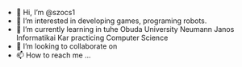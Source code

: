- 👋 Hi, I’m @szocs1
- 👀 I’m interested in developing games, programing robots.
- 🌱 I’m currently learning in tuhe Obuda University Neumann Janos Informatikai Kar practicing Computer Science
- 💞️ I’m looking to collaborate on 
- 📫 How to reach me ...

<!---
szocs1/szocs1 is a ✨ special ✨ repository because its `README.md` (this file) appears on your GitHub profile.
You can click the Preview link to take a look at your changes.
--->
